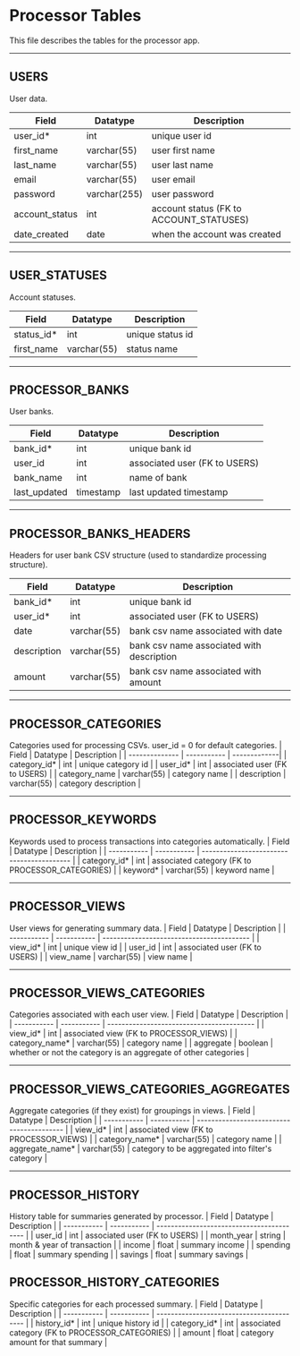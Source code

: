# Processor Tables

This file describes the tables for the processor app.

---

## USERS

User data.

| Field          | Datatype     | Description                             |
| -------------- | ------------ | --------------------------------------- |
| user_id\*      | int          | unique user id                          |
| first_name     | varchar(55)  | user first name                         |
| last_name      | varchar(55)  | user last name                          |
| email          | varchar(55)  | user email                              |
| password       | varchar(255) | user password                           |
| account_status | int          | account status (FK to ACCOUNT_STATUSES) |
| date_created   | date         | when the account was created            |

---

## USER_STATUSES

Account statuses.

| Field       | Datatype    | Description      |
| ----------- | ----------- | ---------------- |
| status_id\* | int         | unique status id |
| first_name  | varchar(55) | status name      |

---

## PROCESSOR_BANKS

User banks.

| Field        | Datatype  | Description                   |
| ------------ | --------- | ----------------------------- |
| bank_id\*    | int       | unique bank id                |
| user_id      | int       | associated user (FK to USERS) |
| bank_name    | int       | name of bank                  |
| last_updated | timestamp | last updated timestamp        |

---

## PROCESSOR_BANKS_HEADERS

Headers for user bank CSV structure (used to standardize processing structure).

| Field       | Datatype    | Description                               |
| ----------- | ----------- | ----------------------------------------- |
| bank_id\*   | int         | unique bank id                            |
| user_id\*   | int         | associated user (FK to USERS)             |
| date        | varchar(55) | bank csv name associated with date        |
| description | varchar(55) | bank csv name associated with description |
| amount      | varchar(55) | bank csv name associated with amount      |

---

## PROCESSOR_CATEGORIES

Categories used for processing CSVs. user_id = 0 for default categories.
| Field | Datatype | Description |
| -------------- | ----------- | -------------|
| category_id\* | int | unique category id |
| user_id\* | int | associated user (FK to USERS) |
| category_name | varchar(55) | category name |
| description | varchar(55) | category description |

---

## PROCESSOR_KEYWORDS

Keywords used to process transactions into categories automatically.
| Field | Datatype | Description |
| ----------- | ----------- | ----------------------------------------- |
| category_id\* | int | associated category (FK to PROCESSOR_CATEGORIES) |
| keyword\* | varchar(55) | keyword name |

---

## PROCESSOR_VIEWS

User views for generating summary data.
| Field | Datatype | Description |
| ----------- | ----------- | ----------------------------------------- |
| view_id\* | int | unique view id |
| user_id | int | associated user (FK to USERS) |
| view_name | varchar(55) | view name |

---

## PROCESSOR_VIEWS_CATEGORIES

Categories associated with each user view.
| Field | Datatype | Description |
| ----------- | ----------- | ----------------------------------------- |
| view_id\* | int | associated view (FK to PROCESSOR_VIEWS) |
| category_name\* | varchar(55) | category name |
| aggregate | boolean | whether or not the category is an aggregate of other categories |

---

## PROCESSOR_VIEWS_CATEGORIES_AGGREGATES

Aggregate categories (if they exist) for groupings in views.
| Field | Datatype | Description |
| ----------- | ----------- | ----------------------------------------- |
| view_id\* | int | associated view (FK to PROCESSOR_VIEWS) |
| category_name\* | varchar(55) | category name |
| aggregate_name\* | varchar(55) | category to be aggregated into filter's category |

---

## PROCESSOR_HISTORY

History table for summaries generated by processor.
| Field | Datatype | Description |
| ----------- | ----------- | ----------------------------------------- |
| user_id | int | associated user (FK to USERS) |
| month_year | string | month & year of transaction |
| income | float | summary income |
| spending | float | summary spending |
| savings | float | summary savings |

## PROCESSOR_HISTORY_CATEGORIES

Specific categories for each processed summary.
| Field | Datatype | Description |
| ----------- | ----------- | ----------------------------------------- |
| history_id\* | int | unique history id |
| category_id\* | int | associated category (FK to PROCESSOR_CATEGORIES) |
| amount | float | category amount for that summary |
